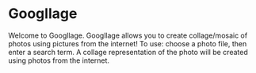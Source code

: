 # Googllage
Welcome to Googllage. 
Googllage allows you to create collage/mosaic of photos
using pictures from the internet!
To use: choose a photo file, then enter a search term.
A collage representation of the photo will be created using photos from the internet.